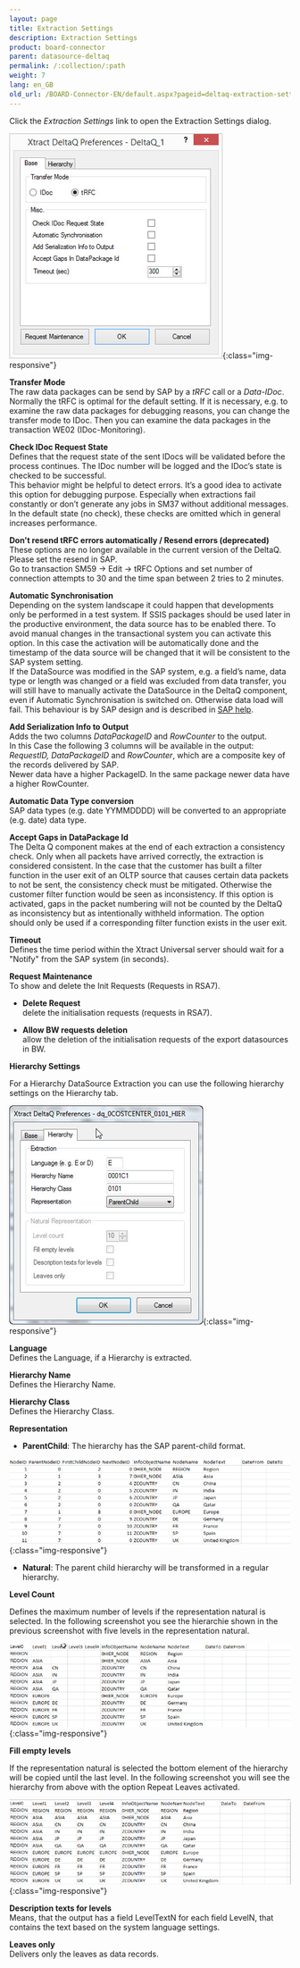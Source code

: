 ```yaml
---
layout: page
title: Extraction Settings
description: Extraction Settings
product: board-connector
parent: datasource-deltaq
permalink: /:collection/:path
weight: 7
lang: en_GB
old_url: /BOARD-Connector-EN/default.aspx?pageid=deltaq-extraction-settings
---
```


Click the *Extraction Settings* link to open the Extraction Settings dialog.

![XU_DeltaQ_Settings_thumb](/img/content/XU_DeltaQ_Settings_thumb.jpg){:class="img-responsive"}

**Transfer Mode**<br>
The raw data packages can be send by SAP by a *tRFC* call or a *Data-IDoc*. Normally the tRFC is optimal for the default setting. If it is necessary, e.g. to examine the raw data packages for debugging reasons, you can change the transfer mode to IDoc. Then you can examine the data packages in the transaction WE02 (IDoc-Monitoring).

**Check IDoc Request State**<br>
Defines that the request state of the sent IDocs will be validated before the process continues. The IDoc number will be logged and the IDoc’s state is checked to be successful.<br> 
This behavior might be helpful to detect errors. It’s a good idea to activate this option for debugging purpose. Especially when extractions fail constantly or don’t generate any jobs in SM37 without additional messages.<br>
In the default state (no check), these checks are omitted which in general increases performance.

**Don't resend tRFC errors automatically / Resend errors (deprecated)**<br>
These options are no longer available in the current version of the DeltaQ. Please set the resend in SAP.<br>
Go to transaction SM59 -> Edit -> tRFC Options and set number of connection attempts to 30 and the time span between 2 tries to 2 minutes. 

**Automatic Synchronisation**<br>
Depending on the system landscape it could happen that developments only be performed in a test system. If SSIS packages should be used later in the productive environment, the data source has to be enabled there. To avoid manual changes in the transactional system you can activate this option. In this case the activation will be automatically done and the timestamp of the data source will be changed that it will be consistent to the SAP system setting. <br>
If the DataSource was modified in the SAP system, e.g. a field’s name, data type or length was changed or a field was excluded from data transfer, you will still have to manually activate the DataSource in the DeltaQ component, even if Automatic Synchronisation is switched on. Otherwise data load will fail. This behaviour is by SAP design and is described in [SAP help]().

**Add Serialization Info to Output**<br>
Adds the two columns *DataPackageID* and *RowCounter* to the output.<br>
In this Case the following 3 columns will be available in the output:<br>
*RequestID, DataPackageID* and *RowCounter*, which are a composite key of the records delivered by SAP.  
Newer data have a higher PackageID. In the same package newer data have a higher RowCounter.

**Automatic Data Type conversion**<br>
SAP data types (e.g. date YYMMDDDD) will be converted to an appropriate (e.g. date) data type. 

**Accept Gaps in DataPackage Id**<br>
The Delta Q component makes at the end of each extraction a consistency check. Only when all packets have arrived correctly, the extraction is considered consistent. In the case that the customer has built a filter function in the user exit of an OLTP source that causes certain data packets to not be sent, the consistency check must be mitigated. Otherwise the customer filter function would be seen as inconsistency. If this option is activated, gaps in the packet numbering will not be counted by the DeltaQ as inconsistency but as intentionally withheld information. The option should only be used if a corresponding filter function exists in the user exit.

**Timeout**<br>
Defines the time period within the Xtract Universal server should wait for a "Notify" from the SAP system (in seconds).

**Request Maintenance**<br>
To show and delete the Init Requests (Requests in RSA7).

- **Delete Request**<br>
    delete the initialisation requests (requests in RSA7).

- **Allow BW requests deletion**<br>
  	allow the deletion of the initialisation requests of the export datasources in BW. 


**Hierarchy Settings**

For a Hierarchy DataSource Extraction you can use the following hierarchy settings on the Hierarchy tab.

![DeltaQ-Preferences-02](/img/content/DeltaQ-Preferences-02.jpg){:class="img-responsive"}

**Language**<br>
Defines the Language, if a Hierarchy is extracted.

**Hierarchy Name**<br>
Defines the Hierarchy Name.

**Hierarchy Class**<br>
Defines the Hierarchy Class.

**Representation**

- **ParentChild**: The hierarchy has the SAP parent-child format.

![DeltaQ-Preferences-03](/img/content/DeltaQ-Preferences-03.jpg){:class="img-responsive"}

- **Natural**: The parent child hierarchy will be transformed in a regular hierarchy.

**Level Count**

Defines the maximum number of levels if the representation natural is selected. In the following screenshot you see the hierarchie shown in the previous screenshot with five levels in the representation natural.

![DeltaQ-Preferences-04](/img/content/DeltaQ-Preferences-04.jpg){:class="img-responsive"}

**Fill empty levels** 

If the representation natural is selected the bottom element of the hierarchy will be copied until the last level. In the following screenshot you will see the hierarchy from above with the option Repeat Leaves activated.

![DeltaQ-Preferences-05](/img/content/DeltaQ-Preferences-05.jpg){:class="img-responsive"}

**Description texts for levels**<br>
Means, that the output has a field LevelTextN for each field LevelN, that contains the text based on the system language settings.

**Leaves only**<br>
Delivers only the leaves as data records. 